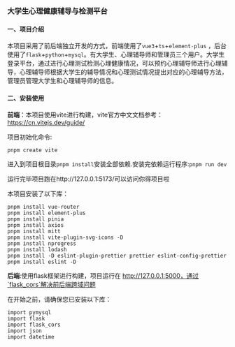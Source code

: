 ### 大学生心理健康辅导与检测平台

#### 一、项目介绍

本项目采用了前后端独立开发的方式，前端使用了`vue3`+`ts`+`element-plus` ，后台使用了`flask`+`python`+`mysql`。有大学生、心理辅导师和管理员三个用户。大学生登录平台，通过进行心理测试检测心理健康情况，可以预约心理辅导师进行心理辅导，心理辅导师根据大学生的辅导情况和心理测试情况提出对应的心理辅导方法，管理员管理大学生和心理辅导师的信息。

#### 二、安装使用

**前端**：本项目使用vite进行构建，vite官方中文文档参考：https://cn.vitejs.dev/guide/

项目初始化命令:

```
pnpm create vite
```

进入到项目根目录`pnpm install`安装全部依赖.安装完依赖运行程序:`pnpm run dev`

运行完毕项目跑在http://127.0.0.1:5173/可以访问你得项目啦

本项目安装了以下库：

```
pnpm install vue-router
pnpm install element-plus
pnpm install pinia
pnpm install axios
pnpm install mitt
pnpm install vite-plugin-svg-icons -D
pnpm install nprogress
pnpm install lodash
pnpm install -D eslint-plugin-prettier prettier eslint-config-prettier
pnpm install eslint -D
```

**后端**:使用flask框架进行构建，项目运行在 http://127.0.0.1:5000，通过`flask_cors`解决前后端跨域问题

在开始之前，请确保您已安装以下库：

```
import pymysql
import flask
import flask_cors
import json
import datetime
```


